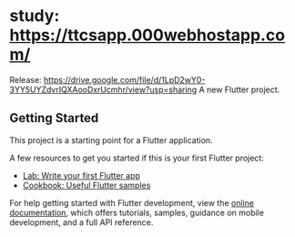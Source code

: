 # study: https://ttcsapp.000webhostapp.com/
Release: https://drive.google.com/file/d/1LpD2wY0-3YY5UYZdvrIQXAooDxrUcmhr/view?usp=sharing
A new Flutter project.

## Getting Started

This project is a starting point for a Flutter application.

A few resources to get you started if this is your first Flutter project:

- [Lab: Write your first Flutter app](https://docs.flutter.dev/get-started/codelab)
- [Cookbook: Useful Flutter samples](https://docs.flutter.dev/cookbook)

For help getting started with Flutter development, view the
[online documentation](https://docs.flutter.dev/), which offers tutorials,
samples, guidance on mobile development, and a full API reference.
